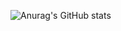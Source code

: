 ![Anurag's GitHub stats](https://github-readme-stats.vercel.app/api?username=lijianru&show_icons=true&theme=radical)
